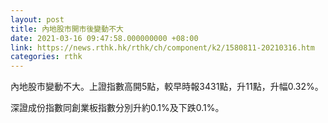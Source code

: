```yaml
---
layout: post
title: 內地股市開市後變動不大
date: 2021-03-16 09:47:58.000000000 +08:00
link: https://news.rthk.hk/rthk/ch/component/k2/1580811-20210316.htm
categories: rthk
---
```


內地股市變動不大。上證指數高開5點，較早時報3431點，升11點，升幅0.32%。

深證成份指數同創業板指數分別升約0.1%及下跌0.1%。
